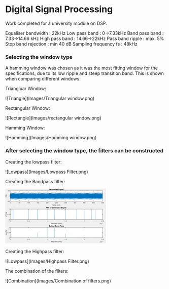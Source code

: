# Digital Signal Processing

Work completed for a university module on DSP.

  Equaliser bandwidth	:	22kHz
        Low pass band	:	0→7.33kHz
      Band pass band	:	7.33→14.66 kHz
      High pass band	:	14.66→22kHz
     Pass band ripple	:	max. 5%
  Stop band rejection	:	min 40 dB
Sampling frequency fs	:	48kHz

### Selecting the window type

A hamming window was chosen as it was the most fitting window for the specifications, due to its low ripple and steep transition band. This is shown when comparing different windows:

Triangluar Window:

![Triangle](Images/Triangular window.png)

Rectangular Window:

![Rectangle](Images/rectangular window.png)

Hamming Window:

![Hamming](Images/Hamming window.png)

### After selecting the window type, the filters can be constructed

Creating the lowpass filter:

![Lowpass](Images/Lowpass Filter.png)


Creating the Bandpass filter:

![Bandpass](Images/Bandpass%20Filter.png)


Creating the Highpass filter:

![Lowpass](Images/Highpass Filter.png)


The combination of the filters:

![Combination](Images/Combination of filters.png)
